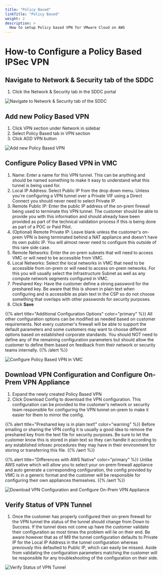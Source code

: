 ```yaml
---
title: "Policy Based"
linkTitle: "Policy Based"
weight: 2
description: >
  How to setup Policy based VPN for VMware Cloud on AWS
---
```


# How-to Configure a Policy Based IPSec VPN
## Navigate to Network & Security tab of the SDDC
1. Click the Network & Security tab in the SDDC portal

![Navigate to Network & Security tab of the SDDC](https://vmc-onboarding-images.s3-us-west-2.amazonaws.com/2.Connect-SDDC/vpn/policy-based/step01_network_and_security.png)


## Add new Policy Based VPN
1. Click VPN section under Network in sidebar
2. Select Policy Based tab in VPN section
3. Click ADD VPN button

![Add new Policy Based VPN](https://vmc-onboarding-images.s3-us-west-2.amazonaws.com/2.Connect-SDDC/vpn/policy-based/step02_add_policy_vpn.png)

## Configure Policy Based VPN in VMC
1. Name: Enter a name for this VPN tunnel. This can be anything and should be named something to make it easy to understand what this tunnel is being used for.
2. Local IP Address: Select Public IP from the drop down menu. Unless you're configuring a VPN tunnel over a Private VIF using a Direct Connect you should never need to select Private IP.
3. Remote Public IP: Enter the public IP address of the on-prem firewall being used to terminate this VPN tunnel. The customer should be able to provide you with this information and should already have been provided as part of the technical validation process if this is being done as part of a POC or Paid Pilot.
4. (Optional) Remote Private IP: Leave blank unless the customer's on-prem VPN is being terminated behind a NAT appliance and doesn't have its own public IP. You will almost never need to configure this outside of this rare side case.
5. Remote Networks: Enter the on-prem subnets that will need to access VMC or will need to be accessible from VMC. 
6. Local Networks: Select the local networks in VMC that need to be accessible from on-prem or will need to access on-prem networks. For this you will usually select the Infrastructure Subnet as well as any compute network segments configured in VMC.
7. Preshared Key: Have the customer define a strong password for the preshared key. Be aware that this is shown in plain text when configuring and is accessible as plain text in the CSP so do not choose something that overlaps with other passwords for security purposes.
8. Click **Save**

{{% alert title="Additional Configuration Options" color="primary" %}}
All other configuration options can be modified as needed based on customer requirements. Not every customer's firewall will be able to support the default parameters and some customers may want to choose different options based on established corporate standards. You should NOT need to define any of the remaining configuration parameters but should allow the customer to define them based on feedback from their network or security teams internally.
{{% /alert %}}

![Configure Policy Based VPN in VMC](https://vmc-onboarding-images.s3-us-west-2.amazonaws.com/2.Connect-SDDC/vpn/policy-based/step03b_vpn_config.png)

## Download VPN Configuration and Configure On-Prem VPN Appliance
1. Expand the newly created Policy Based VPN
2. Click Download Config to download the VPN configuration. This configuration can be provided to the customer's network or security team responsible for configuring the VPN tunnel on-prem to make it easier for them to mirror the config.

{{% alert title="Preshared key is in plain text!" color="warning" %}}
Before emailing or sharing the VPN config it is usually a good idea to remove the preshared key from the text file for security purposes. Be sure to let the customer know this is stored in plain text so they can handle it according to any established infosec procedures they may have in their environment for storing or transferring this file.
{{% /aert %}}

{{% alert title="Differences with AWS Native" color="primary" %}}
Unlike AWS native which will allow you to select your on-prem firewall appliance and auto generate a corresponding configuration, the config provided by VMC is in a generic format and the customer will be responsible for configuring their own appliances themselves.
{{% /aert %}}

![Download VPN Configuration and Configure On-Prem VPN Appliance](https://vmc-onboarding-images.s3-us-west-2.amazonaws.com/2.Connect-SDDC/vpn/policy-based/step04a_status_down.png)

## Verify Status of VPN Tunnel
1. Once the customer has properly configured their on-prem firewall for the VPN tunnel the status of the tunnel should change from Down to Success. If the tunnel does not come up have the customer validate their configuration as most times the problem will lie on their end. Be aware however that as of M9 the tunnel configuration defaults to Private IP for the Local IP Address in the tunnel configuration whereas previously this defaulted to Public IP, which can easily be missed. Aside from validating the configuration parameters matching the customer will be responsible for any troubleshooting of the configuration on their side.

![Verify Status of VPN Tunnel](https://vmc-onboarding-images.s3-us-west-2.amazonaws.com/2.Connect-SDDC/vpn/policy-based/step04b_status_success.png)
